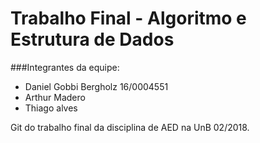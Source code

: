 # Trabalho Final - Algoritmo e Estrutura de Dados
###Integrantes da equipe:
- Daniel Gobbi Bergholz 16/0004551
- Arthur Madero 
- Thiago alves 

Git do trabalho final da disciplina de AED na UnB 02/2018.

